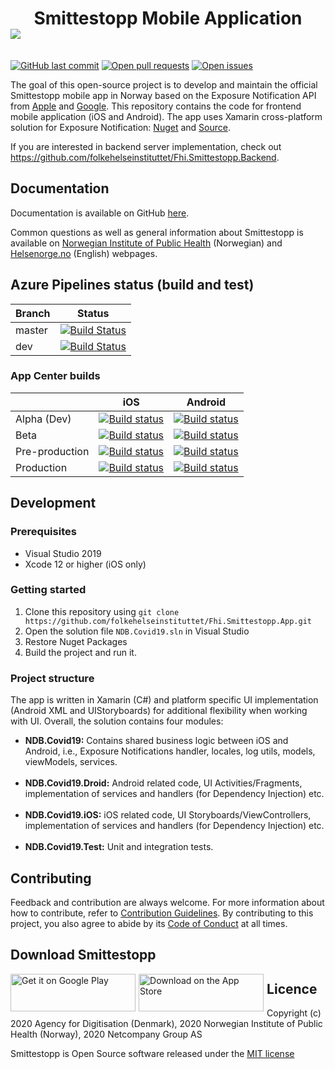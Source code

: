 <h1 align="center"> Smittestopp Mobile Application <br/><img style="margin-right: 1%; margin-bottom: 0.5em; float: left;" src="https://www.fhi.no/globalassets/bilder/smittestopp/smittestopp-logo-temaside.png?preset=themeheaderimage"> </h1>
<br/>

[![GitHub last commit](https://img.shields.io/github/last-commit/folkehelseinstituttet/Fhi.Smittestopp.App)](https://github.com/folkehelseinstituttet/Fhi.Smittestopp.App/commits)
[![Open pull requests](https://img.shields.io/github/issues-pr/folkehelseinstituttet/Fhi.Smittestopp.App)](https://github.com/folkehelseinstituttet/Fhi.Smittestopp.App/pulls)
[![Open issues](https://img.shields.io/github/issues/folkehelseinstituttet/Fhi.Smittestopp.App)](https://github.com/folkehelseinstituttet/Fhi.Smittestopp.App/issues)

The goal of this open-source project is to develop and maintain the official Smittestopp mobile app in Norway based on the Exposure Notification API from [Apple](https://www.apple.com/covid19/contacttracing/) and [Google](https://www.google.com/covid19/exposurenotifications/). This repository contains the code for frontend mobile application (iOS and Android). The app uses Xamarin cross-platform solution for Exposure Notification: [Nuget](https://www.nuget.org/packages/Xamarin.ExposureNotification) and [Source](https://github.com/xamarin/XamarinComponents/tree/master/XPlat/ExposureNotification).

If you are interested in backend server implementation, check out https://github.com/folkehelseinstituttet/Fhi.Smittestopp.Backend.

## Documentation
Documentation is available on GitHub [here](https://github.com/folkehelseinstituttet/Fhi.Smittestopp.Documentation).

Common questions as well as general information about Smittestopp is available on [Norwegian Institute of Public Health](https://www.fhi.no/om/smittestopp/) (Norwegian) and [Helsenorge.no](https://www.helsenorge.no/en/smittestopp/) (English) webpages.

## Azure Pipelines status (build and test)

|    Branch    | Status  |
|--------|---|
| master | [![Build Status](https://fhi.visualstudio.com/Fhi.Smittestopp/_apis/build/status/folkehelseinstituttet.Fhi.Smittestopp.App?branchName=master)](https://fhi.visualstudio.com/Fhi.Smittestopp/_build/latest?definitionId=268&branchName=master)  |
| dev    | [![Build Status](https://fhi.visualstudio.com/Fhi.Smittestopp/_apis/build/status/folkehelseinstituttet.Fhi.Smittestopp.App?branchName=dev)](https://fhi.visualstudio.com/Fhi.Smittestopp/_build/latest?definitionId=268&branchName=dev)  |

### App Center builds

|            | iOS | Android |
|------------|-----|---------|
| Alpha (Dev)      |[![Build status](https://build.appcenter.ms/v0.1/apps/792affd9-35ea-4b53-8b32-b3a62c760300/branches/dev/badge)](https://appcenter.ms)     |   [![Build status](https://build.appcenter.ms/v0.1/apps/08d51545-9c04-43e2-a2a2-a2ef34cd87df/branches/dev/badge)](https://appcenter.ms)      |
| Beta       | [![Build status](https://build.appcenter.ms/v0.1/apps/cad9c263-729f-482a-9eab-8b32d3510909/branches/dev/badge)](https://appcenter.ms)    |     [![Build status](https://build.appcenter.ms/v0.1/apps/a78a302f-01af-4280-a409-d0d6975e726b/branches/dev/badge)](https://appcenter.ms)    |
| Pre-production |  [![Build status](https://build.appcenter.ms/v0.1/apps/cad9c263-729f-482a-9eab-8b32d3510909/branches/master/badge)](https://appcenter.ms)   |    [![Build status](https://build.appcenter.ms/v0.1/apps/a78a302f-01af-4280-a409-d0d6975e726b/branches/master/badge)](https://appcenter.ms)     |
| Production |  [![Build status](https://build.appcenter.ms/v0.1/apps/e4af3bb5-44d0-47ae-9f80-714f44f231ab/branches/master/badge)](https://appcenter.ms)   |    [![Build status](https://build.appcenter.ms/v0.1/apps/ff50860e-7ced-40ce-87cd-04e3f9e5ff8a/branches/master/badge)](https://appcenter.ms)     |

## Development
### Prerequisites
- Visual Studio 2019
- Xcode 12 or higher (iOS only)

### Getting started
1. Clone this repository using `git clone https://github.com/folkehelseinstituttet/Fhi.Smittestopp.App.git`
2. Open the solution file `NDB.Covid19.sln` in Visual Studio
3. Restore Nuget Packages
4. Build the project and run it.

### Project structure
The app is written in Xamarin (C#) and platform specific UI implementation (Android XML and UIStoryboards) for additional flexibility when working with UI.
Overall, the solution contains four modules:
- **NDB.Covid19:** Contains shared business logic between iOS and Android, i.e., Exposure Notifications handler, locales, log utils, models, viewModels, services.<br/><br/>
- **NDB.Covid19.Droid:** Android related code, UI Activities/Fragments, implementation of services and handlers (for Dependency Injection) etc.<br/><br/>
- **NDB.Covid19.iOS:** iOS related code, UI Storyboards/ViewControllers, implementation of services and handlers (for Dependency Injection) etc.<br/><br/>
- **NDB.Covid19.Test:** Unit and integration tests.

## Contributing
Feedback and contribution are always welcome. For more information about how to contribute, refer to [Contribution Guidelines](CONTRIBUTING.md). By contributing to this project, you also agree to abide by its [Code of Conduct](CODE_OF_CONDUCT.md) at all times.

## Download Smittestopp
<a href="https://play.google.com/store/apps/details?id=no.fhi.smittestopp_exposure_notification"><img style="margin-right: 1%; margin-bottom: 0.5em; float: left;" src="https://www.helsenorge.no/globalassets/mobilapp/badges/google-play-badge-en.png" width="200" height="60" alt="Get it on Google Play"></a>
<a href="https://apps.apple.com/app/id1540967575"><img style="margin-right: 1%; margin-bottom: 0.5em; float: left;" src="https://www.helsenorge.no/globalassets/mobilapp/badges/apple-app-store-badge-en.png" width="200" height="60" alt="Download on the App Store"></a>


## Licence
Copyright (c) 2020 Agency for Digitisation (Denmark), 2020 Norwegian Institute of Public Health (Norway), 2020 Netcompany Group AS

Smittestopp is Open Source software released under the [MIT license](LICENSE.md)


